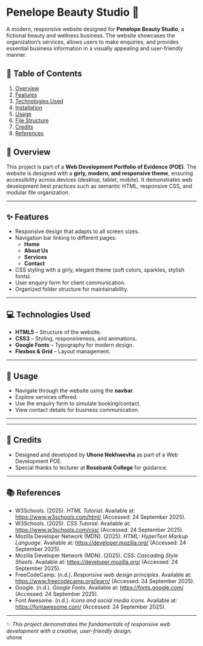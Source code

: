 # Penelope Beauty Studio 🌸  

A modern, responsive website designed for **Penelope Beauty Studio**, a fictional beauty and wellness business. The website showcases the organization’s services, allows users to make enquiries, and provides essential business information in a visually appealing and user-friendly manner.  


## 📖 Table of Contents  
1. [Overview](#overview)  
2. [Features](#features)  
3. [Technologies Used](#technologies-used)  
4. [Installation](#installation)  
5. [Usage](#usage)  
6. [File Structure](#file-structure)  
7. [Credits](#-credits)  
8. [References](#-references)  


## 📌 Overview  
This project is part of a **Web Development Portfolio of Evidence (POE)**. The website is designed with a **girly, modern, and responsive theme**, ensuring accessibility across devices (desktop, tablet, mobile). It demonstrates web development best practices such as semantic HTML, responsive CSS, and modular file organization.  

---

## ✨ Features  
- Responsive design that adapts to all screen sizes.  
- Navigation bar linking to different pages:  
  - **Home**  
  - **About Us**  
  - **Services**   
  - **Contact**  
- CSS styling with a girly, elegant theme (soft colors, sparkles, stylish fonts).  
- User enquiry form for client communication.  
- Organized folder structure for maintainability.  

---

## 💻 Technologies Used  
- **HTML5** – Structure of the website.  
- **CSS3** – Styling, responsiveness, and animations.  
- **Google Fonts** – Typography for modern design.  
- **Flexbox & Grid** – Layout management.  


 

---

## 🚀 Usage  
- Navigate through the website using the **navbar**.  
- Explore services offered.  
- Use the enquiry form to simulate booking/contact.  
- View contact details for business communication.  

---


---

## 🙌 Credits  
- Designed and developed by **Uhone Nekhwevha** as part of a Web Development POE.  
- Special thanks to lecturer at **Rosebank College** for guidance.  

---

## 📚 References  
- W3Schools. (2025). *HTML Tutorial*. Available at: https://www.w3schools.com/html/ (Accessed: 24 September 2025).  
- W3Schools. (2025). *CSS Tutorial*. Available at: https://www.w3schools.com/css/ (Accessed: 24 September 2025).  
- Mozilla Developer Network (MDN). (2025). *HTML: HyperText Markup Language*. Available at: https://developer.mozilla.org/ (Accessed: 24 September 2025).  
- Mozilla Developer Network (MDN). (2025). *CSS: Cascading Style Sheets*. Available at: https://developer.mozilla.org/ (Accessed: 24 September 2025).  
- FreeCodeCamp. (n.d.). *Responsive web design principles*. Available at: https://www.freecodecamp.org/learn/ (Accessed: 24 September 2025).  
- Google. (n.d.). *Google Fonts*. Available at: https://fonts.google.com/ (Accessed: 24 September 2025).  
- Font Awesome. (n.d.). *Icons and social media icons*. Available at: https://fontawesome.com/ (Accessed: 24 September 2025).  

---

✨ *This project demonstrates the fundamentals of responsive web development with a creative, user-friendly design.*  
uhone
